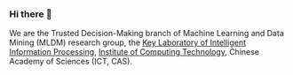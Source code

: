 ### Hi there 👋

We are the Trusted Decision-Making branch of 
Machine Learning and Data Mining (MLDM) research group, 
the [Key Laboratory of Intelligent Information Processing](http://iip.ict.ac.cn/), 
[Institute of Computing Technology](http://www.ict.ac.cn/), 
Chinese Academy of Sciences (ICT, CAS). 

